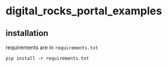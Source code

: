 # digital_rocks_portal_examples


## installation 

requirements are in `requirements.txt`

```
pip install -r requirements.txt
```
